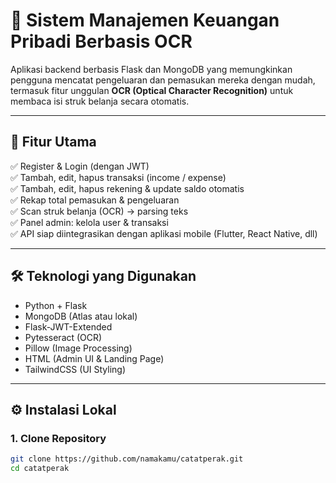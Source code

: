 # 💸 Sistem Manajemen Keuangan Pribadi Berbasis OCR

Aplikasi backend berbasis Flask dan MongoDB yang memungkinkan pengguna mencatat pengeluaran dan pemasukan mereka dengan mudah, termasuk fitur unggulan **OCR (Optical Character Recognition)** untuk membaca isi struk belanja secara otomatis.

---

## 🚀 Fitur Utama

✅ Register & Login (dengan JWT)  
✅ Tambah, edit, hapus transaksi (income / expense)  
✅ Tambah, edit, hapus rekening & update saldo otomatis  
✅ Rekap total pemasukan & pengeluaran  
✅ Scan struk belanja (OCR) → parsing teks  
✅ Panel admin: kelola user & transaksi  
✅ API siap diintegrasikan dengan aplikasi mobile (Flutter, React Native, dll)

---

## 🛠️ Teknologi yang Digunakan

- Python + Flask
- MongoDB (Atlas atau lokal)
- Flask-JWT-Extended
- Pytesseract (OCR)
- Pillow (Image Processing)
- HTML (Admin UI & Landing Page)
- TailwindCSS (UI Styling)

---

## ⚙️ Instalasi Lokal

### 1. Clone Repository

```bash
git clone https://github.com/namakamu/catatperak.git
cd catatperak
